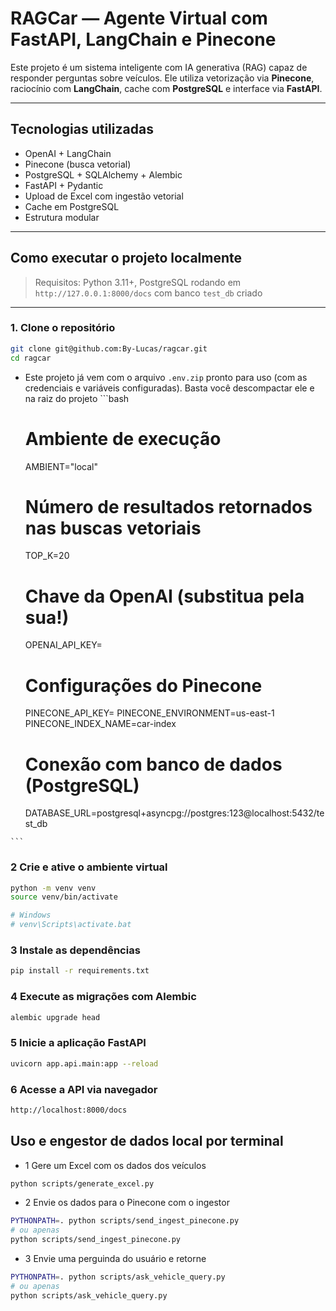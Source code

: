 # RAGCar — Agente Virtual com FastAPI, LangChain e Pinecone

Este projeto é um sistema inteligente com IA generativa (RAG) capaz de responder perguntas sobre veículos. Ele utiliza vetorização via **Pinecone**, raciocínio com **LangChain**, cache com **PostgreSQL** e interface via **FastAPI**.

---

## Tecnologias utilizadas

- OpenAI + LangChain
- Pinecone (busca vetorial)
- PostgreSQL + SQLAlchemy + Alembic
- FastAPI + Pydantic
- Upload de Excel com ingestão vetorial
- Cache em PostgreSQL
- Estrutura modular

---


## Como executar o projeto localmente

> Requisitos: Python 3.11+, PostgreSQL rodando em `http://127.0.0.1:8000/docs` com banco `test_db` criado

---

### 1. Clone o repositório
```bash
git clone git@github.com:By-Lucas/ragcar.git
cd ragcar
```

  -  Este projeto já vem com o arquivo `.env.zip` pronto para uso (com as credenciais e variáveis configuradas). Basta você descompactar ele e na raiz do projeto
    ```bash
        # Ambiente de execução
        AMBIENT="local"

        # Número de resultados retornados nas buscas vetoriais
        TOP_K=20

        # Chave da OpenAI (substitua pela sua!)
        OPENAI_API_KEY=

        # Configurações do Pinecone
        PINECONE_API_KEY=
        PINECONE_ENVIRONMENT=us-east-1
        PINECONE_INDEX_NAME=car-index

        # Conexão com banco de dados (PostgreSQL)
        DATABASE_URL=postgresql+asyncpg://postgres:123@localhost:5432/test_db

    ```
    
### 2 Crie e ative o ambiente virtual
```bash
python -m venv venv
source venv/bin/activate

# Windows
# venv\Scripts\activate.bat
```

### 3 Instale as dependências
```bash
pip install -r requirements.txt
```

### 4 Execute as migrações com Alembic
```bash
alembic upgrade head
```

### 5 Inicie a aplicação FastAPI
```bash
uvicorn app.api.main:app --reload
```

### 6 Acesse a API via navegador
```bash
http://localhost:8000/docs
```


## Uso e engestor de dados local por terminal
- 1 Gere um Excel com os dados dos veículos
```bash
python scripts/generate_excel.py
```

- 2 Envie os dados para o Pinecone com o ingestor
```bash
PYTHONPATH=. python scripts/send_ingest_pinecone.py
# ou apenas
python scripts/send_ingest_pinecone.py
```

- 3 Envie uma perguinda do usuário e retorne
```bash
PYTHONPATH=. python scripts/ask_vehicle_query.py
# ou apenas
python scripts/ask_vehicle_query.py
```
